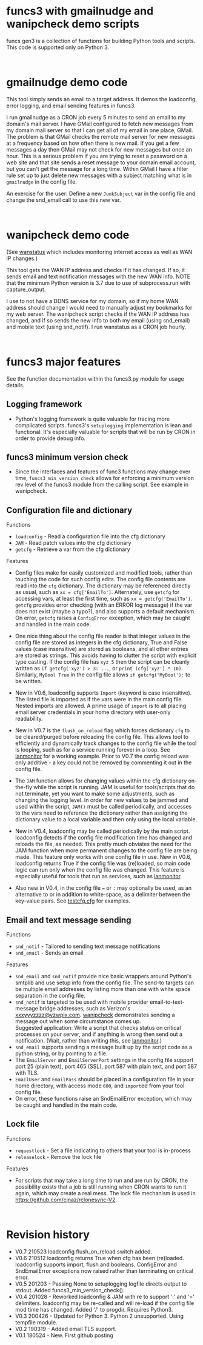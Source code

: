 # funcs3 with gmailnudge and wanipcheck demo scripts

funcs gen3 is a collection of functions for building Python tools and scripts.  This code is supported only on Python 3.


` `
# gmailnudge demo code
This tool simply sends an email to a target address.  It demos the loadconfig, error logging, and email sending features in funcs3.

I run gmailnudge as a CRON job every 5 minutes to send an email to my domain's mail server.  I have GMail configured to fetch new
messages from my domain mail server so that I can get all of my email in one place, GMail.  The problem is that GMail checks the
remote mail server for new messages at a frequency based on how often there is new mail.  If you get a few messages a day then GMail
may not check for new messages but once an hour.  This is a serious problem if you are trying to reset a password on a web site and 
that site sends a reset message to your domain email account, but you can't get the message for a long time.  Within GMail I have a
filter rule set up to just delete new messages with a subject matching what is in `gmailnudge` in the config file.  

An exercise for the user:  Define a new `JunkSubject` var in the config file and change the snd_email call to use this new var.

` `
# wanipcheck demo code
(See [wanstatus](https://github.com/cjnaz/wanstatus) which includes monitoring internet access as well as WAN IP changes.)

This tool gets the WAN IP address and checks if it has changed.  If so, it sends email and text notification messages with the new 
WAN info.  NOTE that the minimum Python version is 3.7 due to use of 
subprocess.run with capture_output.

I use to not have a DDNS service for my domain, so if my home WAN address should change I would need to manually adjust my bookmarks for my web server. The wanipcheck script checks if the WAN IP address has changed, and if so sends the new info to both my 
email (using snd_email) and mobile text (using snd_notif). I run wanstatus as a CRON job hourly.

` `
# funcs3 major features

See the function documentation within the funcs3.py module for usage details.

## Logging framework
- Python's logging framework is quite valuable for tracing more complicated scripts.  funcs3's `setuplogging` implementation is lean and functional.  It's 
especially valuable for scripts that will be run by CRON in order to provide debug info.

## funcs3 minimum version check
- Since the interfaces and features of func3 functions may change over time, 
`funcs3_min_version_check` allows for enforcing a minimum version rev level of the funcs3 
module from the calling script.  See example in wanipcheck.

## Configuration file and dictionary
Functions 
- `loadconfig` - Read a configuration file into the cfg dictionary
- `JAM` - Read patch values into the cfg dictionary
- `getcfg` - Retrieve a var from the cfg dictionary 

Features
- Config files make for easily customized and modified tools, rather than touching the code for such config edits.  The config file 
contents are read into the `cfg` dictionary.  The dictionary may be referenced directly as usual, such as `xx = cfg['EmailTo']`.  Alternately, use
`getcfg` for accessing vars, at least the first time, such as `xx = getcfg('EmailTo')`.  `getcfg` provides error checking (with an ERROR log message) 
if the var does not exist (maybe a typo?), and also supports a default mechanism.  On error, `getcfg` raises a `ConfigError` exception, which may be caught and handled in the main code.

- One nice thing about the config file reader is that integer values in the config file are stored as integers in the cfg dictionary, True and False values (case insensitive) are stored as booleans, and 
all other entries are stored as strings.  This avoids having to clutter the script with explicit type casting.  If the config file has 
`xyz 5` then the script can be cleanly written as `if getcfg('xyz') > 3: ...`, or `print (cfg['xyz'] * 10)`. 
Similarly, `MyBool True` in the config file allows `if getcfg('MyBool'):` to be written.
- New in V0.6, loadconfig supports `Import` (keyword is case insensitive).  The listed file is imported as if the vars were in the main config file.  Nested imports are allowed.  A prime usage of `import` is to all placing email server credentials in your home directory with user-only readability.  
- New in V0.7 is the `flush_on_reload` flag which forces dictionary `cfg` to be cleared/purged before reloading the config file.  This allows tool to efficiently and dynamically track changes to the config file while the tool is looping, such as for a service running forever in a loop.  See [lanmonitor](https://github.com/cjnaz/lanmonitor) for a working example.  Prior to V0.7 the config reload was only additive - a key could not be removed by commenting it out in the config file.
- The `JAM` function allows for changing values within the cfg dictionary on-the-fly while the script is running.  JAM is useful for 
tools/scripts that do not terminate, yet you want to make some adjustments, such as changing the logging level.  In order for new values to be 
jammed and used within the script, `JAM()` must be called periodically, and accesses to the vars need to reference the dictionary rather
than assigning the dictionary value to a local variable and then only using the local variable.

- New in V0.4, loadconfig may be called periodically by the main script.  loadconfig detects
if the config file modification time has changed and reloads the file, as needed.  This pretty much obviates the need for the JAM function when more permanent changes to the config file are being made. This feature only works with one config file in use.  New in V0.6, loadconfig returns True if the config file was (re)loaded, so main code logic can run only when the config file was changed.  This feature is especially useful for tools that run as services, such as [lanmonitor](https://github.com/cjnaz/lanmonitor).
- Also new in V0.4, in the config file `=` or `:` may optionally be used, as an alternative to or in addition to white-space, as a delimiter between the key-value pairs.  See [testcfg.cfg](testcfg.cfg) for examples.

## Email and text message sending
Functions
- `snd_notif` - Tailored to sending text message notifications
- `snd_email` - Sends an email

Features
- `snd_email` and `snd_notif` provide nice basic wrappers around Python's smtplib and use setup info from the config file.  The send-to targets can be multiple
email addresses by listing more than one with white space separation in the config file.  
- `snd_notif` is targeted to be used with mobile provider 
email-to-text-message bridge addresses, such as Verizon's xxxyyyzzzz@vzwpix.com.  [wanipcheck](wanipcheck) demonstrates sending a message
out when some circumstance comes up.  
Suggested application:  Write a script that checks status on critical processes on your server, and if anything
is wrong then send out a notification.  (Wait, rather than writing this, see [lanmonitor](https://github.com/cjnaz/lanmonitor).)
- `snd_email` supports sending a message built up by the script code as a python string, or by pointing to a file.  
- The `EmailServer` and `EmailServerPort` settings in the config file support port 25 (plain text), port 465 (SSL), port 587 with plain text, and port 587 with TLS.
- `EmailUser` and `EmailPass` should be placed in a configuration file in your home directory, with access mode `600`, and `import`ed from your tool config file.
- On error, these functions raise an SndEmailError exception, which may be caught and handled in the main code.

## Lock file

Functions
- `requestlock` - Set a file indicating to others that your tool is in-process
- `releaselock` - Remove the lock file

Features
- For scripts that may take a long time to run and are run by CRON, the possibility exists that a job is still running when CRON wants to 
run it again, which may create a real mess.  The lock file mechanism is used in https://github.com/cjnaz/rclonesync-V2.  

` `
# Revision history
- V0.7 210523  loadconfig flush_on_reload switch added.
- V0.6 210512  loadconfig returns True when cfg has been (re)loaded.  loadconfig supports import, flush and booleans.
ConfigError and SndEmailError exceptions now raised rather than terminating on critical error.
- V0.5 201203 - Passing None to setuplogging logfile directs output to stdout.  Added funcs3_min_version_check().
- V0.4 201028 - Reworked loadconfig & JAM with re to support ':' and '=' delimiters.
   loadconfig may be re-called and will re-load if the config file mod time has changed.
   Added '/' to progdir.  Requires Python3.
- V0.3 200426 - Updated for Python 3. Python 2 unsupported.  Using tempfile module.
- V0.2 190319 - Added email TLS support.  
- V0.1 180524 - New.  First github posting

